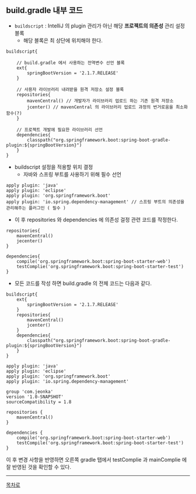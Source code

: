 ## build.gradle 내부 코드
- ```buildscript``` : IntelliJ 의 plugin 관리가 아닌 해당 **프로젝트의 의존성** 관리 설정 블록
    - 해당 블록은 최 상단에 위치해야 한다.
```
buildscript{

    // build.gradle 에서 사용하는 전역변수 선언 블록
    ext{ 
        springBootVersion = '2.1.7.RELEASE'
    }
    
    // 사용자 라이브러리 내려받을 원격 저장소 설정 블록
    repositories{ 
        mavenCentral() // 개발자가 라이브러리 업로드 하는 기존 원격 저장소
        jcenter() // mavenCentral 의 라이브러리 업로드 과정의 번거로움을 최소화 함수(?)
    }

    // 프로젝트 개발에 필요한 라이브러리 선언
    dependencies{
        classpath("org.springframework.boot:spring-boot-gradle-plugin:${springBootVersion}")
    }
}
```

- buildscript 설정을 적용할 위치 결정
    - 자바와 스프링 부트를 사용하기 위해 필수 선언
```
apply plugin: 'java'
apply plugin: 'eclipse'
apply plugin: 'org.springframework.boot'
apply plugin: 'io.spring.dependency-management' // 스프링 부트의 의존성을 관리해주는 플러그인 ( 필수 )
```

- 이 후 repositories 와 dependencies 에 의존성 걸정 관련 코드를 작정한다.

```
repositories{
    mavenCentral()
    jecenter()
}

dependencies{
    compile('org.springframework.boot:spring-boot-starter-web')
    testComplie('org.springframework.boot:spring-boot-starter-test')
}

```

- 모든 코드를 작성 하면 build.gradle 의 전체 코드는 다음과 같다.

```
buildscript{
    ext{
        springBootVersion = '2.1.7.RELEASE'
    }
    repositories{
        mavenCentral()
        jcenter()
    }
    dependencies{
        classpath("org.springframework.boot:spring-boot-gradle-plugin:${springBootVersion}")
    }
}

apply plugin: 'java'
apply plugin: 'eclipse'
apply plugin: 'org.springframework.boot'
apply plugin: 'io.spring.dependency-management'

group 'com.jeonka'
version '1.0-SNAPSHOT'
sourceCompatibility = 1.8

repositories {
    mavenCentral()
}

dependencies {
    compile('org.springframework.boot:spring-boot-starter-web')
    testCompile('org.springframework.boot:spring-boot-starter-test')
}

```

이 후 변경 사항을 반영하면 오른쪽 gradle 탭에서 testComplie 과 mainComplie 에 잘 반영된 것을 확인할 수 있다.

---

[목차로](https://github.com/jeonka1001/Study/blob/main/springboot/README.md)